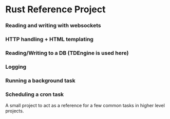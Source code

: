# Rust Reference Project

### Reading and writing with websockets

### HTTP handling + HTML templating

### Reading/Writing to a DB (TDEngine is used here)

### Logging

### Running a background task

### Scheduling a cron task

A small project to act as a reference for a few common tasks in higher level projects.
